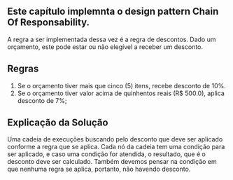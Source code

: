 ## Este capítulo implemnta o design pattern Chain Of Responsability.
A regra a ser implementada dessa vez é a regra de descontos. Dado um orçamento, este pode estar ou não elegível a receber um desconto.

## Regras
1. Se o orçamento tiver mais que cinco (5) itens, recebe desconto de 10%.
2. Se o orçamento tiver valor acima de quinhentos reais (R$ 500.0), aplica desconto de 7%;

## Explicação da Solução
Uma cadeia de execuções buscando pelo desconto que deve ser aplicado conforme a regra que se aplica. Cada nó da cadeia tem uma condição para ser aplicado, e caso uma condição for atendida, o resultado, que é o desconto deve ser calculado. Também devemos pensar na condição em que nenhuma regra se aplica, portanto, não havendo desconto.